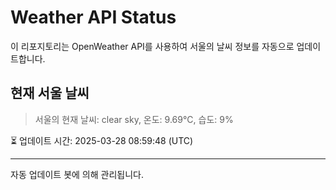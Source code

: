 
# Weather API Status

이 리포지토리는 OpenWeather API를 사용하여 서울의 날씨 정보를 자동으로 업데이트합니다.

## 현재 서울 날씨
> 서울의 현재 날씨: clear sky, 온도: 9.69°C, 습도: 9%

⏳ 업데이트 시간: 2025-03-28 08:59:48 (UTC)

---
자동 업데이트 봇에 의해 관리됩니다.

